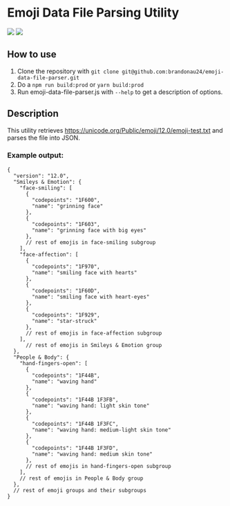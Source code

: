 # Emoji Data File Parsing Utility

![](https://github.com/brandonau24/emoji-data-file-parser/workflows/emoji-data-file-parser%20build/badge.svg)
![](https://github.com/brandonau24/emoji-data-file-parser/workflows/emoji-data-file-parser%20tests/badge.svg)


## How to use
1. Clone the repository with `git clone git@github.com:brandonau24/emoji-data-file-parser.git`
2. Do a `npm run build:prod` or `yarn build:prod`
3. Run emoji-data-file-parser.js with `--help` to get a description of options.

## Description
This utility retrieves https://unicode.org/Public/emoji/12.0/emoji-test.txt and parses the file into JSON.

### Example output:
```
{
  "version": "12.0",
  "Smileys & Emotion": {
    "face-smiling": [
      {
        "codepoints": "1F600",
        "name": "grinning face"
      },
      {
        "codepoints": "1F603",
        "name": "grinning face with big eyes"
      },
      // rest of emojis in face-smiling subgroup
    ],
    "face-affection": [
      {
        "codepoints": "1F970",
        "name": "smiling face with hearts"
      },
      {
        "codepoints": "1F60D",
        "name": "smiling face with heart-eyes"
      },
      {
        "codepoints": "1F929",
        "name": "star-struck"
      },
      // rest of emojis in face-affection subgroup
    ],
	  // rest of emojis in Smileys & Emotion group
  },
  "People & Body": {
    "hand-fingers-open": [
      {
        "codepoints": "1F44B",
        "name": "waving hand"
      },
      {
        "codepoints": "1F44B 1F3FB",
        "name": "waving hand: light skin tone"
      },
      {
        "codepoints": "1F44B 1F3FC",
        "name": "waving hand: medium-light skin tone"
      },
      {
        "codepoints": "1F44B 1F3FD",
        "name": "waving hand: medium skin tone"
      },
      // rest of emojis in hand-fingers-open subgroup
    ],
    // rest of emojis in People & Body group
  },
  // rest of emoji groups and their subgroups
}
```